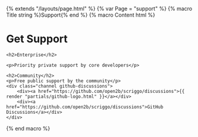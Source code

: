 {% extends "/layouts/page.html" %}
{% var Page = "support" %}
{% macro Title string %}Support{% end %}
{% macro Content html %}

<h1>Get Support</h1>

<div class="support">
    <div class="enterprise">

    <h2>Enterprise</h2>

    <p>Priority private support by core developers</p>

  </div>
  <div class="community">

    <h2>Community</h2>
    <p>Free public support by the community</p>
    <div class="channel github-discussions">
        <div><a href="https://github.com/open2b/scriggo/discussions">{{ render "partials/github-logo.html" }}</a></div>
        <div><a href="https://github.com/open2b/scriggo/discussions">GitHub Discussions</a></div>
    </div>

  </div>
</div>

{% end macro %}
